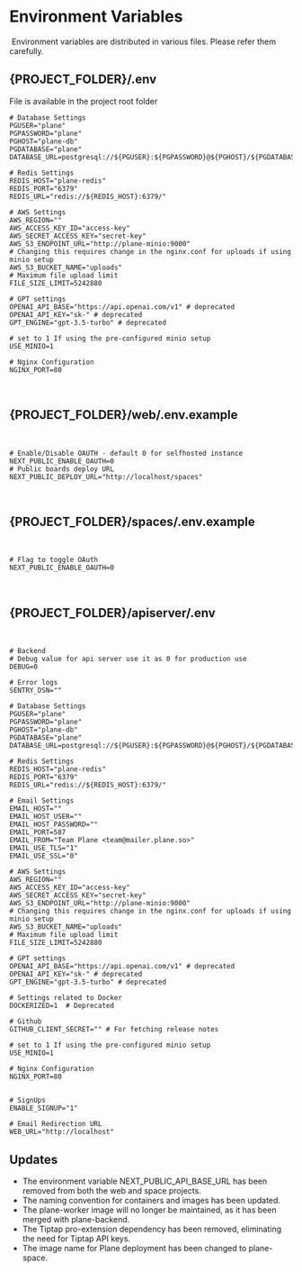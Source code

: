 # Environment Variables

​
Environment variables are distributed in various files. Please refer them carefully.

## {PROJECT_FOLDER}/.env

File is available in the project root folder​

```
# Database Settings
PGUSER="plane"
PGPASSWORD="plane"
PGHOST="plane-db"
PGDATABASE="plane"
DATABASE_URL=postgresql://${PGUSER}:${PGPASSWORD}@${PGHOST}/${PGDATABASE}
​
# Redis Settings
REDIS_HOST="plane-redis"
REDIS_PORT="6379"
REDIS_URL="redis://${REDIS_HOST}:6379/"
​
# AWS Settings
AWS_REGION=""
AWS_ACCESS_KEY_ID="access-key"
AWS_SECRET_ACCESS_KEY="secret-key"
AWS_S3_ENDPOINT_URL="http://plane-minio:9000"
# Changing this requires change in the nginx.conf for uploads if using minio setup
AWS_S3_BUCKET_NAME="uploads"
# Maximum file upload limit
FILE_SIZE_LIMIT=5242880
​
# GPT settings
OPENAI_API_BASE="https://api.openai.com/v1" # deprecated
OPENAI_API_KEY="sk-" # deprecated
GPT_ENGINE="gpt-3.5-turbo" # deprecated
​
# set to 1 If using the pre-configured minio setup
USE_MINIO=1
​
# Nginx Configuration
NGINX_PORT=80
```

​

## {PROJECT_FOLDER}/web/.env.example

​

```
# Enable/Disable OAUTH - default 0 for selfhosted instance
NEXT_PUBLIC_ENABLE_OAUTH=0
# Public boards deploy URL
NEXT_PUBLIC_DEPLOY_URL="http://localhost/spaces"
```

​

## {PROJECT_FOLDER}/spaces/.env.example

​

```
# Flag to toggle OAuth
NEXT_PUBLIC_ENABLE_OAUTH=0
```

​

## {PROJECT_FOLDER}/apiserver/.env

​

```
# Backend
# Debug value for api server use it as 0 for production use
DEBUG=0
​
# Error logs
SENTRY_DSN=""
​
# Database Settings
PGUSER="plane"
PGPASSWORD="plane"
PGHOST="plane-db"
PGDATABASE="plane"
DATABASE_URL=postgresql://${PGUSER}:${PGPASSWORD}@${PGHOST}/${PGDATABASE}
​
# Redis Settings
REDIS_HOST="plane-redis"
REDIS_PORT="6379"
REDIS_URL="redis://${REDIS_HOST}:6379/"
​
# Email Settings
EMAIL_HOST=""
EMAIL_HOST_USER=""
EMAIL_HOST_PASSWORD=""
EMAIL_PORT=587
EMAIL_FROM="Team Plane <team@mailer.plane.so>"
EMAIL_USE_TLS="1"
EMAIL_USE_SSL="0"
​
# AWS Settings
AWS_REGION=""
AWS_ACCESS_KEY_ID="access-key"
AWS_SECRET_ACCESS_KEY="secret-key"
AWS_S3_ENDPOINT_URL="http://plane-minio:9000"
# Changing this requires change in the nginx.conf for uploads if using minio setup
AWS_S3_BUCKET_NAME="uploads"
# Maximum file upload limit
FILE_SIZE_LIMIT=5242880
​
# GPT settings
OPENAI_API_BASE="https://api.openai.com/v1" # deprecated
OPENAI_API_KEY="sk-" # deprecated
GPT_ENGINE="gpt-3.5-turbo" # deprecated
​
# Settings related to Docker
DOCKERIZED=1  # Deprecated

# Github
GITHUB_CLIENT_SECRET="" # For fetching release notes
​
# set to 1 If using the pre-configured minio setup
USE_MINIO=1
​
# Nginx Configuration
NGINX_PORT=80
​
​
# SignUps
ENABLE_SIGNUP="1"
​
# Email Redirection URL
WEB_URL="http://localhost"
```

## Updates​

- The environment variable NEXT_PUBLIC_API_BASE_URL has been removed from both the web and space projects.
- The naming convention for containers and images has been updated.
- The plane-worker image will no longer be maintained, as it has been merged with plane-backend.
- The Tiptap pro-extension dependency has been removed, eliminating the need for Tiptap API keys.
- The image name for Plane deployment has been changed to plane-space.
